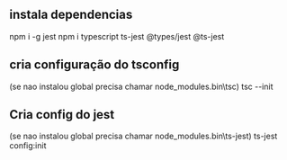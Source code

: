 ## instala dependencias
npm i -g jest
npm i typescript ts-jest @types/jest @ts-jest

## cria configuração do tsconfig
(se nao instalou global precisa chamar node_modules\.bin\tsc)
tsc --init

## Cria config do jest
(se nao instalou global precisa chamar node_modules\.bin\ts-jest)
ts-jest config:init
